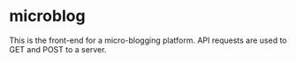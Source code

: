 # microblog

This is the front-end for a micro-blogging platform. API requests are used to GET and POST to a server. 
